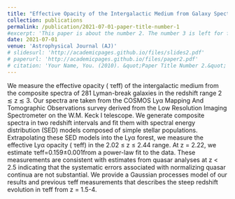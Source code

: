 ```yaml
---
title: "Effective Opacity of the Intergalactic Medium from Galaxy Spectra Analysis"
collection: publications
permalink: /publication/2021-07-01-paper-title-number-1
#excerpt: 'This paper is about the number 2. The number 3 is left for future work.'
date: 2021-07-01
venue: 'Astrophysical Journal (AJ)'
# slidesurl: 'http://academicpages.github.io/files/slides2.pdf'
# paperurl: 'http://academicpages.github.io/files/paper2.pdf'
# citation: 'Your Name, You. (2010). &quot;Paper Title Number 2.&quot; <i>Journal 1</i>. 1(2).'
---
```


We measure the effective opacity (  τeff) of the intergalactic medium from the composite spectra of 281 Lyman-break galaxies in the redshift range 2 ≲ z ≲ 3. Our spectra are taken from the COSMOS Lyα Mapping And Tomographic Observations survey derived from the Low Resolution Imaging Spectrometer on the W.M. Keck I telescope. We generate composite spectra in two redshift intervals and fit them with spectral energy distribution (SED) models composed of simple stellar populations. Extrapolating these SED models into the Lyα forest, we measure the effective Lyα opacity (  τeff) in the 2.02 ≤ z ≤ 2.44 range. At z = 2.22, we estimate  τeff=0.159±0.001from a power-law fit to the data. These measurements are consistent with estimates from quasar analyses at z < 2.5 indicating that the systematic errors associated with normalizing quasar continua are not substantial. We provide a Gaussian processes model of our results and previous  τeff measurements that describes the steep redshift evolution in  τeff from z = 1.5-4.